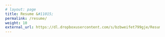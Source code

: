 ```yaml
---
# layout: page
title: Resume &#11015;
permalink: /resume/
weight: 10
external_url: https://dl.dropboxusercontent.com/s/bzbweifet799gje/Resume.pdf?dl=0
---
```



